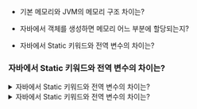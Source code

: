 - 기본 메모리와 JVM의 메모리 구조 차이는?

- 자바에서 객체를 생성하면 메모리 어느 부분에 할당되는지?

- 자바에서 Static 키워드와 전역 변수의 차이는?


### 자바에서 Static 키워드와 전역 변수의 차이는?


<details markdown="1">
  <summary>자바에서 Static 키워드와 전역 변수의 차이는?</summary>
  <div>
    <ul>
      <li>Static 변수는 클래스에 속하며, 모든 인스턴스가 공유합니다.</li>
      <li>전역 변수는 자바에는 존재하지 않으며, static 변수를 통해 유사한 동작을 구현할 수 있습니다.</li>
    </ul>
  </div>
</details>


<details markdown="1">
  <summary>자바에서 Static 키워드와 전역 변수의 차이는?</summary>
  <div>
    <ul>
      <li>Static 변수는 클래스에 속하며, 모든 인스턴스가 공유합니다.</li>
      <li>전역 변수는 자바에는 존재하지 않으며, static 변수를 통해 유사한 동작을 구현할 수 있습니다.</li>
    </ul>
  </div>
</details>

